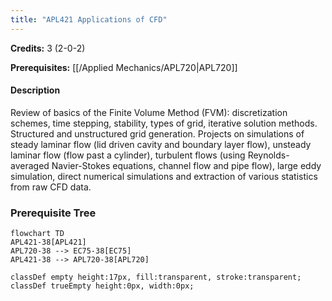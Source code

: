 ```yaml
---
title: "APL421 Applications of CFD"
---
```

**Credits:** 3 (2-0-2)

**Prerequisites:** [[/Applied Mechanics/APL720|APL720]]

#### Description
Review of basics of the Finite Volume Method (FVM): discretization schemes, time stepping, stability, types of grid, iterative solution methods. Structured and unstructured grid generation. Projects on simulations of steady laminar flow (lid driven cavity and boundary layer flow), unsteady laminar flow (flow past a cylinder), turbulent flows (using Reynolds-averaged Navier-Stokes equations, channel flow and pipe flow), large eddy simulation, direct numerical simulations and extraction of various statistics from raw CFD data.

### Prerequisite Tree

```mermaid
flowchart TD
APL421-38[APL421]
APL720-38 --> EC75-38[EC75]
APL421-38 --> APL720-38[APL720]

classDef empty height:17px, fill:transparent, stroke:transparent;
classDef trueEmpty height:0px, width:0px;
```